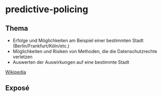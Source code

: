# predictive-policing

## Thema

- Erfolge und Möglichkeiten am Beispiel einer bestimmten Stadt (Berlin/Frankfurt/Köln/etc.)
- Möglichkeiten und Risiken von Methoden, die die Datenschutzrechte verletzen
- Auswerten der Auswirkungen auf eine bestimmte Stadt

[Wikipedia](https://de.wikipedia.org/wiki/Predictive_Policing)
## Exposé

